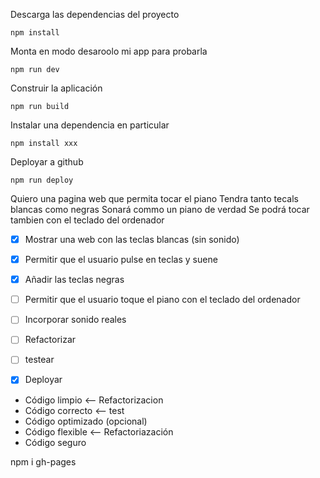 Descarga las dependencias del proyecto
```
npm install
```
Monta en modo desaroolo mi app  para probarla
```
npm run dev 
```
Construir la aplicación
```
npm run build
```
Instalar una dependencia en particular
```
npm install xxx
```
Deployar a github
```
npm run deploy
``` 



Quiero una pagina web que permita tocar el piano
Tendra tanto tecals blancas como negras
Sonará commo un piano de verdad
Se podrá tocar tambien con el teclado del ordenador

- [x] Mostrar una web con las teclas blancas (sin sonido) 
- [x] Permitir que el usuario pulse en teclas y suene
- [x] Añadir las teclas negras
- [ ] Permitir que el usuario toque el piano con el teclado del ordenador
- [ ] Incorporar sonido reales
- [ ] Refactorizar
- [ ] testear
- [x] Deployar



- Código limpio  <-- Refactorizacion
- Código correcto <-- test
- Código optimizado (opcional)
- Código flexible <-- Refactoriazación
- Código seguro

npm i gh-pages